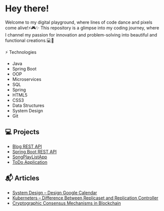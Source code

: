 # Hey there!

Welcome to my digital playground, where lines of code dance and pixels come alive!⚡️🎮✨
This repository is a glimpse into my coding journey, where I channel my passion for innovation 
and problem-solving into beautiful and functional creations.💻🔮


⚡ Technologies
- Java
- Spring Boot
- OOP
- Microservices
- SQL
- Spring
- HTML5
- CSS3
- Data Structures
- System Design
- Git


## 💻 Projects

- [Blog REST API](https://github.com/jagruti1998/Blog-REST-API)
- [Spring Boot REST API](https://github.com/jagruti1998/springboot-rest-api)
- [SongPlayListApp](https://github.com/jagruti1998/SongPlayListApp)
- [ToDo Application](https://github.com/jagruti1998/Todo_Application)

## 📬 Articles

- [System Design – Design Google Calendar](https://www.geeksforgeeks.org/system-design-design-google-calendar/)
- [Kuberneters – Difference Between Replicaset and Replication Controller](https://www.geeksforgeeks.org/kuberneters-difference-between-replicaset-and-replication-controller/)
- [Cryptographic Consensus Mechanisms in Blockchain](https://www.geeksforgeeks.org/cryptographic-consensus-mechanisms-in-blockchain/)
